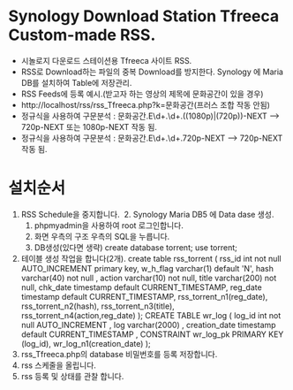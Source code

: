 # Synology Download Station Tfreeca Custom-made RSS.
  - 시놀로지 다운로드 스테이션용 Tfreeca 사이트 RSS.
  - RSS로 Download하는 파일의 중복 Download를 방지한다.
    Synology 에 Maria DB를 설치하여 Table에 저장관리.
  - RSS Feeds에 등록 예시.(받고자 하는 영상의 제목에 문화공간이 있을 경우) 
  - http://localhost/rss/rss_Tfreeca.php?k=문화공간(프러스 조합 작동 안됨)
  - 정규식을 사용하여 구문분석 : 문화공간\.E\d+\.\d+\.((1080p)|(720p))-NEXT --> 720p-NEXT 또는 1080p-NEXT 작동 됨.
  - 정규식을 사용하여 구문분석 : 문화공간\.E\d+\.\d+\.720p-NEXT --> 720p-NEXT 작동 됨.
    
# 설치순서
  1. RSS Schedule을 중지합니다.
  2. Synology Maria DB5 에 Data dase 생성.
     1) phpmyadmin을 사용하여 root 로그인합니다.
     2) 화면 우측의 구조 우측의 SQL을 누릅니다.
     3) DB생성(있다면 생략)
        create database torrent;
        use torrent;
  3. 테이블 생성 작업을 합니다(2개).
     create table rss_torrent
     (
         rss_id     int not null AUTO_INCREMENT primary key,
         w_h_flag   varchar(1)   default 'N',
         hash       varchar(40)  not null ,
         action     varchar(10)  not null,
         title      varchar(200) not null,
         chk_date   timestamp    default CURRENT_TIMESTAMP,
         reg_date   timestamp    default CURRENT_TIMESTAMP,
         rss_torrent_n1(reg_date),
         rss_torrent_n2(hash),
         rss_torrent_n3(title),
         rss_torrent_n4(action,reg_date)
     );
    CREATE TABLE wr_log
    ( log_id        int not null AUTO_INCREMENT ,
      log           varchar(2000) ,
      creation_date timestamp default CURRENT_TIMESTAMP ,
      CONSTRAINT wr_log_pk PRIMARY KEY (log_id),
      wr_log_n1(creation_date)
    );
  4. rss_Tfreeca.php의 database 비밀번호를 등록 저장합니다.
  5. rss 스케줄을 올립니다.
  6. rss 등록 및 상태를 관찰 합니다.

